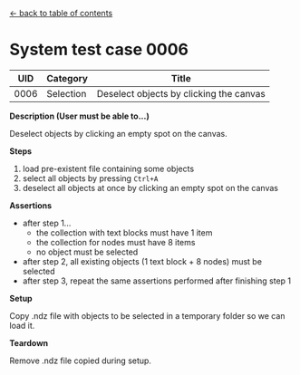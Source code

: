 
[← back to table of contents](../README.md)

# System test case 0006

| UID | Category | Title |
| --- | --- | --- |
| 0006 | Selection | Deselect objects by clicking the canvas |


**Description (User must be able to...)**

Deselect objects by clicking an empty spot on the canvas.

**Steps**

1. load pre-existent file containing some objects
1. select all objects by pressing `Ctrl+A`
1. deselect all objects at once by clicking an empty spot on the canvas

**Assertions**

- after step 1...
    - the collection with text blocks must have 1 item
    - the collection for nodes must have 8 items
    - no object must be selected
- after step 2, all existing objects (1 text block + 8 nodes) must be selected
- after step 3, repeat the same assertions performed after finishing step 1

**Setup**

Copy .ndz file with objects to be selected in a temporary folder so we can load it.

**Teardown**

Remove .ndz file copied during setup.
